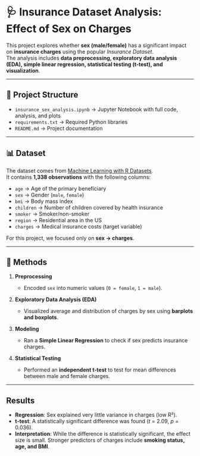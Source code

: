 # 🩺 Insurance Dataset Analysis: Effect of Sex on Charges

This project explores whether **sex (male/female)** has a significant impact on **insurance charges** using the popular *Insurance Dataset*.  
The analysis includes **data preprocessing, exploratory data analysis (EDA), simple linear regression, statistical testing (t-test), and visualization**.  

---

## 📂 Project Structure
- `insurance_sex_analysis.ipynb` → Jupyter Notebook with full code, analysis, and plots  
- `requirements.txt` → Required Python libraries  
- `README.md` → Project documentation  

---

## 📊 Dataset
The dataset comes from [Machine Learning with R Datasets](https://github.com/stedy/Machine-Learning-with-R-datasets).  
It contains **1,338 observations** with the following columns:  
- `age` → Age of the primary beneficiary  
- `sex` → Gender (`male`, `female`)  
- `bmi` → Body mass index  
- `children` → Number of children covered by health insurance  
- `smoker` → Smoker/non-smoker  
- `region` → Residential area in the US  
- `charges` → Medical insurance costs (target variable)  

For this project, we focused only on **sex → charges**.  

---

## 🧪 Methods
1. **Preprocessing**  
   - Encoded `sex` into numeric values (`0 = female`, `1 = male`).  

2. **Exploratory Data Analysis (EDA)**  
   - Visualized average and distribution of charges by sex using **barplots and boxplots**.  

3. **Modeling**  
   - Ran a **Simple Linear Regression** to check if sex predicts insurance charges.  

4. **Statistical Testing**  
   - Performed an **independent t-test** to test for mean differences between male and female charges.  

---

## Results
- **Regression**: Sex explained very little variance in charges (low R²).  
- **t-test**: A statistically significant difference was found (*t* = 2.09, *p* = 0.036).  
- **Interpretation**: While the difference is statistically significant, the effect size is small. Stronger predictors of charges include **smoking status, age, and BMI**.  

